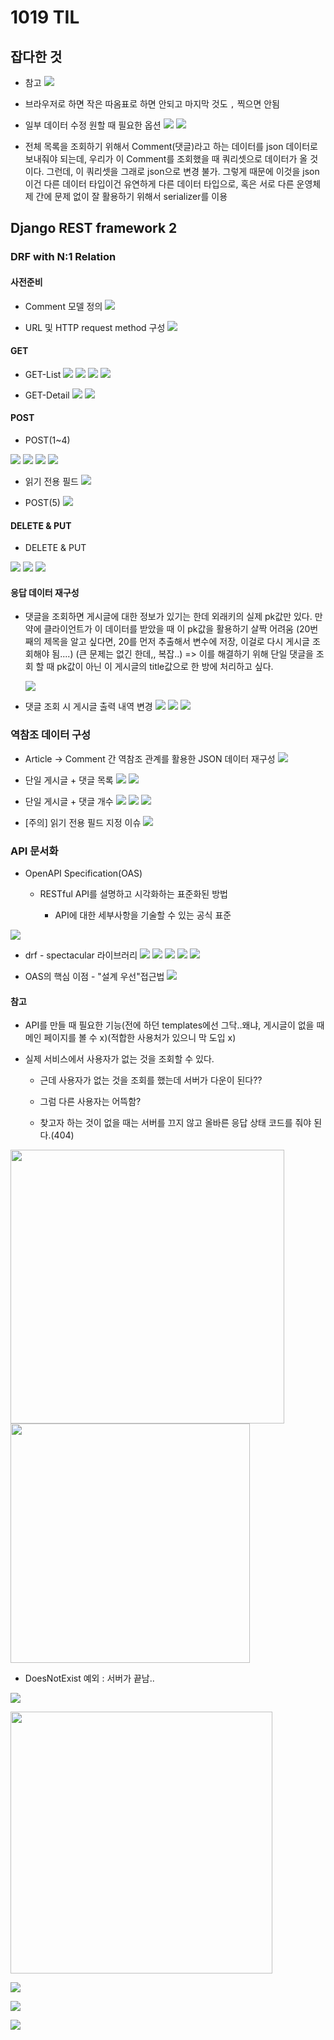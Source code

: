 # 1019 TIL

## 잡다한 것

- 참고
  ![](1019_assets/2023-10-19-11-20-36-image.png)

- 브라우저로 하면 작은 따옴표로 하면 안되고 마지막 것도 `,` 찍으면 안됨

- 일부 데이터 수정 원할 때 필요한 옵션
  ![](1019_assets/2023-10-19-09-13-29-image.png)
  ![](1019_assets/2023-10-19-09-12-12-image.png)

- 전체 목록을 조회하기 위해서 Comment(댓글)라고 하는 데이터를 json 데이터로 보내줘야 되는데, 우리가 이  Comment를 조회했을 때 쿼리셋으로 데이터가 올 것이다. 그런데, 이 쿼리셋을 그래로 json으로 변경 불가. 그렇게 때문에 이것을 json이건 다른 데이터 타입이건 유연하게 다른 데이터 타입으로, 혹은 서로 다른 운영체제 간에 문제 없이 잘 활용하기 위해서 serializer를 이용

## Django REST framework 2

### DRF with N:1 Relation

#### 사전준비

- Comment 모델 정의
  ![](1019_assets/2023-10-18-19-47-33-image.png)

- URL 및 HTTP request method 구성
  ![](1019_assets/2023-10-18-19-48-00-image.png)

#### GET

- GET-List
  ![](1019_assets/2023-10-18-19-48-27-image.png)
  ![](1019_assets/2023-10-18-19-48-34-image.png)
  ![](1019_assets/2023-10-18-19-48-43-image.png)
  ![](1019_assets/2023-10-18-19-48-52-image.png)

- GET-Detail
  ![](1019_assets/2023-10-18-19-49-08-image.png)
  ![](1019_assets/2023-10-18-19-49-15-image.png)

#### POST

- POST(1~4)

![](1019_assets/2023-10-18-19-49-30-image.png)
![](1019_assets/2023-10-18-19-49-38-image.png)
![](1019_assets/2023-10-18-19-49-46-image.png)
![](1019_assets/2023-10-18-19-49-56-image.png)

- 읽기 전용 필드
  ![](1019_assets/2023-10-18-19-50-18-image.png)

- POST(5)
  ![](1019_assets/2023-10-18-19-51-21-image.png)

#### DELETE & PUT

- DELETE & PUT

![](1019_assets/2023-10-18-19-51-48-image.png)
![](1019_assets/2023-10-18-19-51-55-image.png)
![](1019_assets/2023-10-18-19-52-03-image.png)

#### 응답 데이터 재구성

- 댓글을 조회하면 게시글에 대한 정보가 있기는 한데 외래키의 실제 pk값만 있다.
  만약에 클라이언트가 이 데이터를 받았을 때 이 pk값을 활용하기 살짝 어려움
  (20번째의 제목을 알고 싶다면, 20를 먼저 추출해서 변수에 저장, 이걸로 다시 게시글 조회해야 됨....) (큰 문제는 없긴 한데,, 복잡..) => 이를 해결하기 위해 단일 댓글을 조회 할 때 pk값이 아닌 이 게시글의 title값으로 한 방에 처리하고 싶다.
  
  ![](1019_assets/2023-10-19-10-10-57-image.png)

- 댓글 조회 시 게시글 출력 내역 변경
  ![](1019_assets/2023-10-18-19-52-55-image.png)
  ![](1019_assets/2023-10-18-19-53-04-image.png)
  ![](1019_assets/2023-10-18-19-53-11-image.png)

### 역참조 데이터 구성

- Article -> Comment 간 역참조 관계를 활용한 JSON 데이터 재구성
  ![](1019_assets/2023-10-18-19-53-51-image.png)

- 단일 게시글 + 댓글 목록
  ![](1019_assets/2023-10-18-19-54-10-image.png)
  ![](1019_assets/2023-10-18-19-54-19-image.png)

- 단일 게시글 + 댓글 개수
  ![](1019_assets/2023-10-18-19-54-37-image.png)
  ![](1019_assets/2023-10-18-19-54-50-image.png)
  ![](1019_assets/2023-10-18-19-54-59-image.png)

- [주의] 읽기 전용 필드 지정 이슈
  ![](1019_assets/2023-10-18-19-55-21-image.png)

### API 문서화

- OpenAPI Specification(OAS)
  
  - RESTful API를 설명하고 시각화하는 표준화된 방법
    
    - API에 대한 세부사항을 기술할 수 있는 공식 표준

![](1019_assets/2023-10-18-19-56-42-image.png)

- drf - spectacular 라이브러리
  ![](1019_assets/2023-10-18-19-57-26-image.png)
  ![](1019_assets/2023-10-18-19-57-35-image.png)
  ![](1019_assets/2023-10-18-19-57-44-image.png)
  ![](1019_assets/2023-10-18-19-57-51-image.png)
  ![](1019_assets/2023-10-18-19-57-59-image.png)

- OAS의 핵심 이점 - "설계 우선"접근법
  ![](1019_assets/2023-10-18-19-58-27-image.png)

#### 참고

- API를 만들 때 필요한 기능(전에 하던 templates에선 그닥..왜냐, 게시글이 없을 때 메인 페이지를 볼 수 x)(적합한 사용처가 있으니 막 도입 x)

- 실제 서비스에서 사용자가 없는 것을 조회할 수 있다.
  
  - 근데 사용자가 없는 것을 조회를 했는데 서버가 다운이 된다??
  
  - 그럼 다른 사용자는 어뜩함?
  
  - 찾고자 하는 것이 없을 때는 서버를 끄지 않고 올바른 응답 상태 코드를 줘야 된다.(404)

<img src="1019_assets/2023-10-18-19-58-40-image.png" title="" alt="" width="438">

<img src="1019_assets/2023-10-18-19-58-50-image.png" title="" alt="" width="383">

- DoesNotExist 예외 : 서버가 끝남..

![](1019_assets/2023-10-18-19-59-03-image.png)

<img src="1019_assets/2023-10-18-19-59-13-image.png" title="" alt="" width="419">

![](1019_assets/2023-10-18-19-59-23-image.png)

![](1019_assets/2023-10-18-19-59-34-image.png)

![](1019_assets/2023-10-18-19-59-42-image.png)
